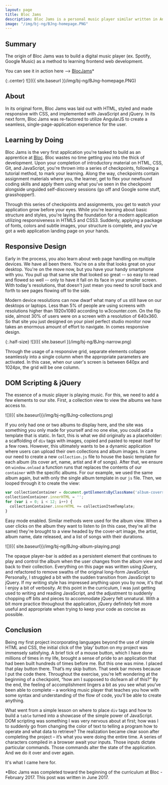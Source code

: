 ```yaml
---
layout: page
title: Bloc Jams
description: Bloc Jams is a personal music player similar written in AngularJS.
image: "/img/bj-ng/BJng-homepage.PNG"
---
```


## Summary

The origin of Bloc Jams was to build a digital music player (ex. Spotify, Google Music) as a method to learning frontend web development.

You can see it in action here --> [BlocJams](https://milodi.herokuapp.com/)*

{:.center}
![]({{ site.baseurl }}/img/bj-ng/BJng-homepage.PNG)

## About

In its original form, Bloc Jams was laid out with HTML, styled and made responsive with CSS, and implemented with JavaScript and jQuery. In its next form, Bloc Jams was re-factored to utilize AngularJS to create a seamless, single-page-application experience for the user.

## Learning by Doing

Bloc Jams is the very first application you're tasked to build as an apprentice at [Bloc](https://bloc.io). Bloc wastes no time getting you into the thick of development. Upon your completion of introductory material on HTML, CSS, Git, and JavaScript, you're thrown into a series of checkpoints, following a tutorial method, to mark your learning. Along the way, checkpoints contain assignment materials where you, the learner, get to flex your newfound coding skills and apply them using what you've seen in the checkpoint alongside unguided self-discovery sessions (go off and Google some stuff, grasshopper!).

Through this series of checkpoints and assignments, you get to watch your application grow before your eyes. While you're learning about basic structure and styles, you're laying the foundation for a modern application utilizing responsiveness in HTML5 and CSS3. Suddenly, applying a package of fonts, colors and subtle images, your structure is complete, and you've got a web application landing page on your hands.

## Responsive Design

Early in the process, you also learn about web page handling on multiple devices. We have all been there. You're on a site that looks great on your desktop. You're on the move now, but you have your handy smartphone with you. You pull up that same site that looked so great -- so easy to read and flowed so well -- only to have it fall on its face in your smaller screen. With today's resolutions, that doesn't just mean you need to scroll back and forth to see pages flowing off to the side.

Modern device resolutions can now dwarf what many of us still have on our desktops or laptops. Less than 5% of people are using screens with resolutions higher than 1920x1080 according to w3counter.com. On the flip side, almost 30% of users were on a screen with a resolution of 640x360. So that site you just designed on your pixel perfect studio monitor now takes an enormous amount of effort to navigate. In comes responsive design.

{:.half-size}
![]({{ site.baseurl }}/img/bj-ng/BJng-narrow.png)


Through the usage of a responsive grid, separate elements collapse seamlessly into a single column when the appropriate parameters are activated. In this case, when our user's screen is between 640px and 1024px, the grid will be one column.

## DOM Scripting & jQuery

The essence of a music player is playing music. For this, we need to add a few elements to our site. First, a collection view to view the albums we have access to.

![]({{ site.baseurl}}/img/bj-ng/BJng-collections.png)

If you only had one or two albums to display here, and the site was something you only made for yourself and no one else, you could add a template that is static. In fact, this is what we did originally as a placeholder: a scaffolding of `div` tags with images, copied and pasted to repeat itself for a few rows. However, this ultimately wants to be a dynamic application where users can upload their own collections and album images. In came our need to create a new `collection.js` file to house the basic template for each album (its cover art, name, artist and # of songs). After that, we ensure on `window.onload` a function runs that replaces the contents of our `container` with the specific albums. For our example, we used the same album again, but with only the single album template in our `js` file. Then, we looped through it to create the view:

```js
var collectionContainer = document.getElementsByClassName('album-covers')[0];
collectionContainer.innerHTML = '';
for (var i = 0; i < 12; i++) {
  collectionContainer.innerHTML += collectionItemTemplate;
}
```

Easy mode enabled. Similar methods were used for the album view. When a user clicks on the album they want to listen to (in this case, they're all the same) they're brought to a view headed by the cover-art image, the artist, album name, date released, and a list of songs with their durations.

![]({{ site.baseurl}}/img/bj-ng/BJng-album-playing.png)

The opaque player-bar is added as a persistent element that continues to play and control the album when the user changes from the album view and back to their collection. Everything on this page was written using jQuery, and refactored to remove swaths of the original long-form JavaScript. Personally, I struggled a bit with the sudden transition from JavaScript to jQuery. If my writing style has impressed anything upon you by now, it's that I enjoy a bit of verbosity. At this point in the curriculum, I was just getting used to writing and reading JavaScript, and the adjustment to suddenly chopping off bits and pieces to accommodate jQuery felt unnatural. With a bit more practice throughout the application, jQuery definitely felt more useful and appropriate when trying to keep your code as concise as possible.

## Conclusion

Being my first project incorporating languages beyond the use of simple HTML and CSS, the initial click of the ‘play’ button on my project was immensely satisfying. A brief tick of a mouse button, which I have done millions of times in my life, brought a sense of pride to an application that had been built hundreds of times before me. But this one was mine. I placed that play button there. That’s my skip button. That seek bar moves because I put the code there. Throughout the exercise, you’re left wondering at the beginning of a checkpoint, “how am I supposed to do/learn all of this?” By the end, the feeling of accomplishment lingers a bit as you see what you’ve been able to complete – a working music player that teaches you how with some syntax and understanding of the flow of code, you’ll be able to create anything.

What went from a simple lesson on where to place `div` tags and how to build a `table` turned into a showcase of the simple power of JavaScript. DOM scripting was something I was very nervous about at first; how was I to suddenly go from changing the color of text to telling a program how to operate and what data to retrieve? The realization became clear soon after completing the project – it’s what you were doing the entire time. A series of characters compiled in a browser await your inputs. Those inputs dictate particular commands. Those commands alter the state of the application. And we do it over and over again.

It's what I came here for.

*Bloc Jams was completed toward the beginning of the curriculum at Bloc - February 2017. This post was written in June 2017.
